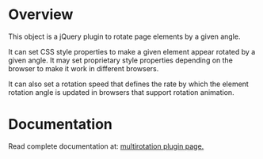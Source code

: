 <h1>Overview</h1>
This object is a jQuery plugin to rotate page elements by a given angle.

It can set CSS style properties to make a given element appear rotated by a given angle. 
It may set proprietary style properties depending on the browser to make it work in different browsers.

It can also set a rotation speed that defines the rate by which the element rotation angle is updated in browsers that support rotation animation.

<h1>Documentation</h1>
Read complete documentation at:
<a href="http://jabprogramming.com/jsclasses/multi-rotation" title="documentation">multirotation plugin page.</a>